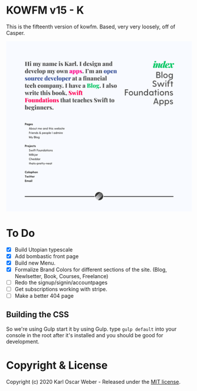 # KOWFM v15 - K

This is the fifteenth version of kowfm. Based, very very loosely, off of Casper.

![screenshot-desktop](/assets/screenshot-desktop.png)

# To Do

- [x] Build Utopian typescale
- [x] Add bombastic front page
- [x] Build new Menu.
- [x] Formalize Brand Colors for different sections of the site. (Blog, Newlsetter, Book, Courses, Freelance)
- [ ] Redo the signup/signin/accountpages
- [ ] Get subscriptions working with stripe.
- [ ] Make a better 404 page

## Building the CSS

So we're using Gulp start it by using Gulp. type `gulp default` into your console in the root after it's installed and you should be good for development.

# Copyright & License

Copyright (c) 2020 Karl Oscar Weber - Released under the [MIT license](LICENSE).

